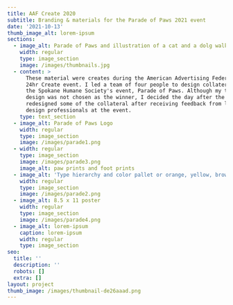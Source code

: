 ```yaml
---
title: AAF Create 2020
subtitle: Branding & materials for the Parade of Paws 2021 event
date: '2021-10-13'
thumb_image_alt: lorem-ipsum
sections:
  - image_alt: Parade of Paws and illustration of a cat and a dolg walking
    width: regular
    type: image_section
    image: /images/thumbnails.jpg
  - content: >
      These material were creates during the American Advertising Federation's
      24hr Create event. I led a team of four people to design collateral for
      the Spokane Humane Society's event, Parade of Paws. Although my team's 
      design was not chosen as the winner, I decided the day after the event to
      redesigned some of the collateral after receiving feedback from local
      design professionals at the event.
    type: text_section
  - image_alt: Parade of Paws Logo
    width: regular
    type: image_section
    image: /images/parade1.png
  - width: regular
    type: image_section
    image: /images/parade3.png
    image_alt: paw prints and foot prints
  - image_alt: 'Type hierarchy and color pallet or orange, yellow, brown, and aqua'
    width: regular
    type: image_section
    image: /images/parade2.png
  - image_alt: 8.5 x 11 poster
    width: regular
    type: image_section
    image: /images/parade4.png
  - image_alt: lorem-ipsum
    caption: lorem-ipsum
    width: regular
    type: image_section
seo:
  title: ''
  description: ''
  robots: []
  extra: []
layout: project
thumb_image: /images/thumbnail-de26aaad.png
---
```

